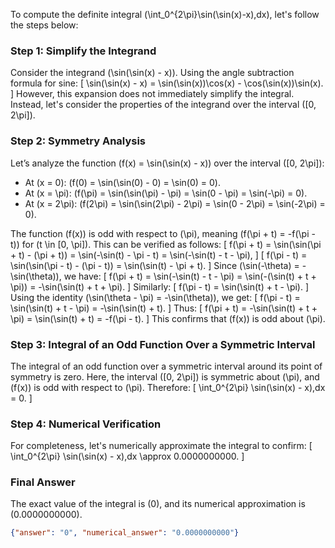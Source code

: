 To compute the definite integral \(\int_0^{2\pi}\sin(\sin(x)-x)\,dx\), let's follow the steps below:

### Step 1: Simplify the Integrand
Consider the integrand \(\sin(\sin(x) - x)\). Using the angle subtraction formula for sine:
\[
\sin(\sin(x) - x) = \sin(\sin(x))\cos(x) - \cos(\sin(x))\sin(x).
\]
However, this expansion does not immediately simplify the integral. Instead, let's consider the properties of the integrand over the interval \([0, 2\pi]\).

### Step 2: Symmetry Analysis
Let’s analyze the function \(f(x) = \sin(\sin(x) - x)\) over the interval \([0, 2\pi]\):
- At \(x = 0\): \(f(0) = \sin(\sin(0) - 0) = \sin(0) = 0\).
- At \(x = \pi\): \(f(\pi) = \sin(\sin(\pi) - \pi) = \sin(0 - \pi) = \sin(-\pi) = 0\).
- At \(x = 2\pi\): \(f(2\pi) = \sin(\sin(2\pi) - 2\pi) = \sin(0 - 2\pi) = \sin(-2\pi) = 0\).

The function \(f(x)\) is odd with respect to \(\pi\), meaning \(f(\pi + t) = -f(\pi - t)\) for \(t \in [0, \pi]\). This can be verified as follows:
\[
f(\pi + t) = \sin(\sin(\pi + t) - (\pi + t)) = \sin(-\sin(t) - \pi - t) = \sin(-\sin(t) - t - \pi),
\]
\[
f(\pi - t) = \sin(\sin(\pi - t) - (\pi - t)) = \sin(\sin(t) - \pi + t).
\]
Since \(\sin(-\theta) = -\sin(\theta)\), we have:
\[
f(\pi + t) = \sin(-\sin(t) - t - \pi) = \sin(-(\sin(t) + t + \pi)) = -\sin(\sin(t) + t + \pi).
\]
Similarly:
\[
f(\pi - t) = \sin(\sin(t) + t - \pi).
\]
Using the identity \(\sin(\theta - \pi) = -\sin(\theta)\), we get:
\[
f(\pi - t) = \sin(\sin(t) + t - \pi) = -\sin(\sin(t) + t).
\]
Thus:
\[
f(\pi + t) = -\sin(\sin(t) + t + \pi) = \sin(\sin(t) + t) = -f(\pi - t).
\]
This confirms that \(f(x)\) is odd about \(\pi\).

### Step 3: Integral of an Odd Function Over a Symmetric Interval
The integral of an odd function over a symmetric interval around its point of symmetry is zero. Here, the interval \([0, 2\pi]\) is symmetric about \(\pi\), and \(f(x)\) is odd with respect to \(\pi\). Therefore:
\[
\int_0^{2\pi} \sin(\sin(x) - x)\,dx = 0.
\]

### Step 4: Numerical Verification
For completeness, let's numerically approximate the integral to confirm:
\[
\int_0^{2\pi} \sin(\sin(x) - x)\,dx \approx 0.0000000000.
\]

### Final Answer
The exact value of the integral is \(0\), and its numerical approximation is \(0.0000000000\).

```json
{"answer": "0", "numerical_answer": "0.0000000000"}
```